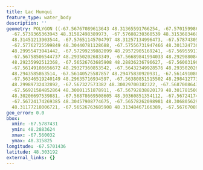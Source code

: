 ```yaml
---
title: Lac Humqui
feature_type: water_body
description: ''
geometry: POLYGON ((-67.56767089613643 48.31365591766254, -67.57015998610194 48.3142267335076,
  -67.5739365363943 48.31582498389973, -67.57608230360539 48.31536834603957, -67.5756531501637
  48.31451213903544, -67.57651145704797 48.31257134996473, -67.57874305494812 48.30897498685905,
  -67.57762725599849 48.30440781128688, -67.57556731947466 48.30132473672584, -67.57299239882099
  48.29955473941442, -67.57299239882099 48.29572905169241, -67.56955917128217 48.29310229414114,
  -67.56758506544737 48.29350202683349, -67.56689841994033 48.29298808422543, -67.56741340407106
  48.29235992512368, -67.56526763685908 48.28836236796627, -67.56003196486267 48.2896758855513,
  -67.56149108656672 48.29327360853542, -67.56432349928576 48.29350202683349, -67.56440932997481
  48.2943585863514, -67.56140525587857 48.29475830920931, -67.56149108656672 48.29584325547659,
  -67.56346519240149 48.29635716934597, -67.56380851515502 48.29841277309496, -67.56543929823627
  48.29989732432892, -67.567327573382 48.30029700382322, -67.5687008643979 48.29955473941442,
  -67.56921584852864 48.30001151878911, -67.56792838820179 48.30178150026331, -67.5687008643979
  48.30206697539881, -67.56878669508605 48.30360851354112, -67.56724174269385 48.30457908774675,
  -67.56724174269385 48.30457908774675, -67.56578262098981 48.30680562942292, -67.5663834358096
  48.31177218006721, -67.56526763685908 48.31348467166389, -67.56767089613643 48.31365591766254))
geo_error: 0.0
bbox:
  xmin: -67.5787431
  ymin: 48.2883624
  xmax: -67.560032
  ymax: 48.315825
longitude: -67.5701436
latitude: 48.303192
external_links: {}
---
```

